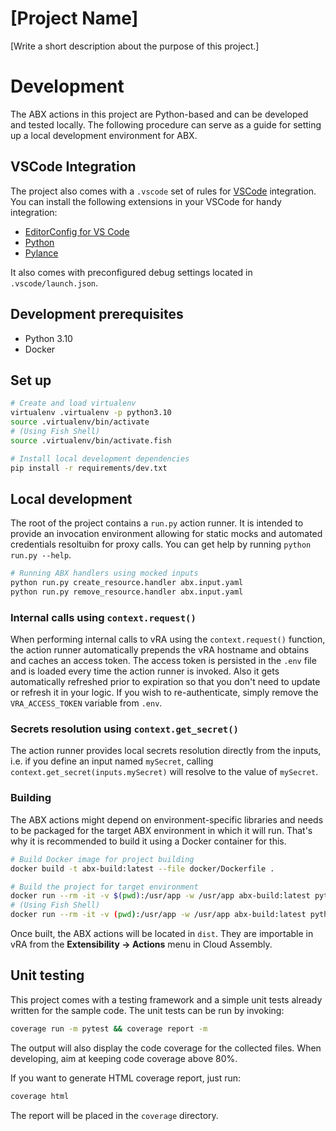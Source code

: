 # [Project Name]

[Write a short description about the purpose of this project.]

# Development

The ABX actions in this project are Python-based and can be developed and tested locally.
The following procedure can serve as a guide for setting up a local development environment for ABX.

## VSCode Integration

The project also comes with a `.vscode` set of rules for [VSCode](https://code.visualstudio.com/) integration.
You can install the following extensions in your VSCode for handy integration:

- [EditorConfig for VS Code](https://marketplace.visualstudio.com/items?itemName=EditorConfig.EditorConfig)
- [Python](https://marketplace.visualstudio.com/items?itemName=ms-python.python)
- [Pylance](https://marketplace.visualstudio.com/items?itemName=ms-python.vscode-pylance)

It also comes with preconfigured debug settings located in `.vscode/launch.json`.

## Development prerequisites

- Python 3.10
- Docker

## Set up

```sh
# Create and load virtualenv
virtualenv .virtualenv -p python3.10
source .virtualenv/bin/activate
# (Using Fish Shell)
source .virtualenv/bin/activate.fish

# Install local development dependencies
pip install -r requirements/dev.txt
```

## Local development

The root of the project contains a `run.py` action runner. It is intended to
provide an invocation environment allowing for static mocks and automated credentials
resoltuibn for proxy calls. You can get help by running `python run.py --help`.

```sh
# Running ABX handlers using mocked inputs
python run.py create_resource.handler abx.input.yaml
python run.py remove_resource.handler abx.input.yaml
```

### Internal calls using `context.request()`

When performing internal calls to vRA using the `context.request()` function,
the action runner automatically prepends the vRA hostname and obtains and caches
an access token. The access token is persisted in the `.env` file and is loaded
every time the action runner is invoked. Also it gets automatically refreshed
prior to expiration so that you don't need to update or refresh it in your logic.
If you wish to re-authenticate, simply remove the `VRA_ACCESS_TOKEN` variable
from `.env`.

### Secrets resolution using `context.get_secret()`

The action runner provides local secrets resolution directly from the inputs, i.e.
if you define an input named `mySecret`, calling `context.get_secret(inputs.mySecret)`
will resolve to the value of `mySecret`.

### Building

The ABX actions might depend on environment-specific libraries and needs to be
packaged for the target ABX environment in which it will run. That's why it
is recommended to build it using a Docker container for this.

```sh
# Build Docker image for project building
docker build -t abx-build:latest --file docker/Dockerfile .

# Build the project for target environment
docker run --rm -it -v $(pwd):/usr/app -w /usr/app abx-build:latest python setup.py bundle
# (Using Fish Shell)
docker run --rm -it -v (pwd):/usr/app -w /usr/app abx-build:latest python setup.py bundle
```

Once built, the ABX actions will be located in `dist`. They are importable
in vRA from the **Extensibility -> Actions** menu in Cloud Assembly.

## Unit testing

This project comes with a testing framework and a simple unit tests already written
for the sample code. The unit tests can be run by invoking:

```sh
coverage run -m pytest && coverage report -m
```

The output will also display the code coverage for the collected files.
When developing, aim at keeping code coverage above 80%.

If you want to generate HTML coverage report, just run:

```sh
coverage html
```

The report will be placed in the `coverage` directory.

